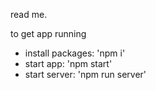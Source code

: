 
read me.

to get app running
- install packages: 'npm i'
- start app: 'npm start'
- start server: 'npm run server'